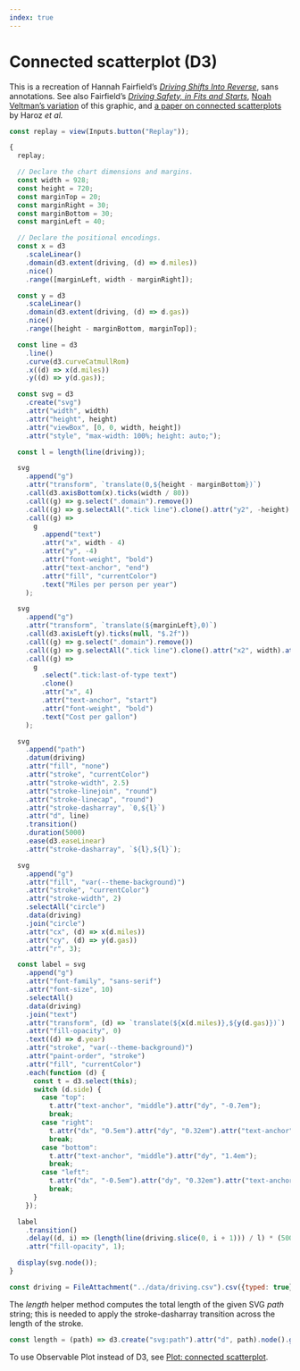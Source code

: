 ```yaml
---
index: true
---
```


# Connected scatterplot (D3)

This is a recreation of Hannah Fairfield’s [_Driving Shifts Into Reverse_](https://www.nytimes.com/imagepages/2010/05/02/business/02metrics.html), sans annotations. See also Fairfield’s [_Driving Safety, in Fits and Starts_](https://www.nytimes.com/interactive/2012/09/17/science/driving-safety-in-fits-and-starts.html), [Noah Veltman’s variation](https://blocks.roadtolarissa.com/veltman/87596f5a256079b95eb9) of this graphic, and [a paper on connected scatterplots](http://steveharoz.com/research/connected_scatterplot/) by Haroz _et al._

```js
const replay = view(Inputs.button("Replay"));
```

```js echo
{
  replay;

  // Declare the chart dimensions and margins.
  const width = 928;
  const height = 720;
  const marginTop = 20;
  const marginRight = 30;
  const marginBottom = 30;
  const marginLeft = 40;

  // Declare the positional encodings.
  const x = d3
    .scaleLinear()
    .domain(d3.extent(driving, (d) => d.miles))
    .nice()
    .range([marginLeft, width - marginRight]);

  const y = d3
    .scaleLinear()
    .domain(d3.extent(driving, (d) => d.gas))
    .nice()
    .range([height - marginBottom, marginTop]);

  const line = d3
    .line()
    .curve(d3.curveCatmullRom)
    .x((d) => x(d.miles))
    .y((d) => y(d.gas));

  const svg = d3
    .create("svg")
    .attr("width", width)
    .attr("height", height)
    .attr("viewBox", [0, 0, width, height])
    .attr("style", "max-width: 100%; height: auto;");

  const l = length(line(driving));

  svg
    .append("g")
    .attr("transform", `translate(0,${height - marginBottom})`)
    .call(d3.axisBottom(x).ticks(width / 80))
    .call((g) => g.select(".domain").remove())
    .call((g) => g.selectAll(".tick line").clone().attr("y2", -height).attr("stroke-opacity", 0.1))
    .call((g) =>
      g
        .append("text")
        .attr("x", width - 4)
        .attr("y", -4)
        .attr("font-weight", "bold")
        .attr("text-anchor", "end")
        .attr("fill", "currentColor")
        .text("Miles per person per year")
    );

  svg
    .append("g")
    .attr("transform", `translate(${marginLeft},0)`)
    .call(d3.axisLeft(y).ticks(null, "$.2f"))
    .call((g) => g.select(".domain").remove())
    .call((g) => g.selectAll(".tick line").clone().attr("x2", width).attr("stroke-opacity", 0.1))
    .call((g) =>
      g
        .select(".tick:last-of-type text")
        .clone()
        .attr("x", 4)
        .attr("text-anchor", "start")
        .attr("font-weight", "bold")
        .text("Cost per gallon")
    );

  svg
    .append("path")
    .datum(driving)
    .attr("fill", "none")
    .attr("stroke", "currentColor")
    .attr("stroke-width", 2.5)
    .attr("stroke-linejoin", "round")
    .attr("stroke-linecap", "round")
    .attr("stroke-dasharray", `0,${l}`)
    .attr("d", line)
    .transition()
    .duration(5000)
    .ease(d3.easeLinear)
    .attr("stroke-dasharray", `${l},${l}`);

  svg
    .append("g")
    .attr("fill", "var(--theme-background)")
    .attr("stroke", "currentColor")
    .attr("stroke-width", 2)
    .selectAll("circle")
    .data(driving)
    .join("circle")
    .attr("cx", (d) => x(d.miles))
    .attr("cy", (d) => y(d.gas))
    .attr("r", 3);

  const label = svg
    .append("g")
    .attr("font-family", "sans-serif")
    .attr("font-size", 10)
    .selectAll()
    .data(driving)
    .join("text")
    .attr("transform", (d) => `translate(${x(d.miles)},${y(d.gas)})`)
    .attr("fill-opacity", 0)
    .text((d) => d.year)
    .attr("stroke", "var(--theme-background)")
    .attr("paint-order", "stroke")
    .attr("fill", "currentColor")
    .each(function (d) {
      const t = d3.select(this);
      switch (d.side) {
        case "top":
          t.attr("text-anchor", "middle").attr("dy", "-0.7em");
          break;
        case "right":
          t.attr("dx", "0.5em").attr("dy", "0.32em").attr("text-anchor", "start");
          break;
        case "bottom":
          t.attr("text-anchor", "middle").attr("dy", "1.4em");
          break;
        case "left":
          t.attr("dx", "-0.5em").attr("dy", "0.32em").attr("text-anchor", "end");
          break;
      }
    });

  label
    .transition()
    .delay((d, i) => (length(line(driving.slice(0, i + 1))) / l) * (5000 - 125))
    .attr("fill-opacity", 1);

  display(svg.node());
}
```

```js echo
const driving = FileAttachment("../data/driving.csv").csv({typed: true});
```

The _length_ helper method computes the total length of the given SVG _path_ string; this is needed to apply the stroke-dasharray transition across the length of the stroke.

```js echo
const length = (path) => d3.create("svg:path").attr("d", path).node().getTotalLength();
```

To use Observable Plot instead of D3, see [Plot: connected scatterplot](../plot/connected-scatterplot).

